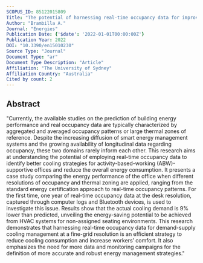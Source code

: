 ```yaml
---
SCOPUS_ID: 85122015809
Title: "The potential of harnessing real-time occupancy data for improving energy performance of activity-based workplaces"
Author: "Brambilla A."
Journal: "Energies"
Publication Date: {'$date': '2022-01-01T00:00:00Z'}
Publication Year: 2022
DOI: "10.3390/en15010230"
Source Type: "Journal"
Document Type: "ar"
Document Type Description: "Article"
Affiliation: "The University of Sydney"
Affiliation Country: "Australia"
Cited by count: 2
---
```


## Abstract
"Currently, the available studies on the prediction of building energy performance and real occupancy data are typically characterized by aggregated and averaged occupancy patterns or large thermal zones of reference. Despite the increasing diffusion of smart energy management systems and the growing availability of longitudinal data regarding occupancy, these two domains rarely inform each other. This research aims at understanding the potential of employing real-time occupancy data to identify better cooling strategies for activity-based-working (ABW)-supportive offices and reduce the overall energy consumption. It presents a case study comparing the energy performance of the office when different resolutions of occupancy and thermal zoning are applied, ranging from the standard energy certification approach to real-time occupancy patterns. For the first time, one year of real-time occupancy data at the desk resolution, captured through computer logs and Bluetooth devices, is used to investigate this issue. Results show that the actual cooling demand is 9% lower than predicted, unveiling the energy-saving potential to be achieved from HVAC systems for non-assigned seating environments. This research demonstrates that harnessing real-time occupancy data for demand-supply cooling management at a fine-grid resolution is an efficient strategy to reduce cooling consumption and increase workers’ comfort. It also emphasizes the need for more data and monitoring campaigns for the definition of more accurate and robust energy management strategies."
